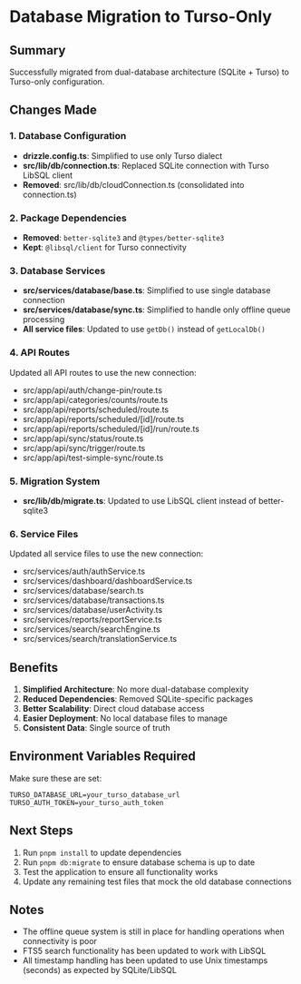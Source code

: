 # Database Migration to Turso-Only

## Summary
Successfully migrated from dual-database architecture (SQLite + Turso) to Turso-only configuration.

## Changes Made

### 1. Database Configuration
- **drizzle.config.ts**: Simplified to use only Turso dialect
- **src/lib/db/connection.ts**: Replaced SQLite connection with Turso LibSQL client
- **Removed**: src/lib/db/cloudConnection.ts (consolidated into connection.ts)

### 2. Package Dependencies
- **Removed**: `better-sqlite3` and `@types/better-sqlite3`
- **Kept**: `@libsql/client` for Turso connectivity

### 3. Database Services
- **src/services/database/base.ts**: Simplified to use single database connection
- **src/services/database/sync.ts**: Simplified to handle only offline queue processing
- **All service files**: Updated to use `getDb()` instead of `getLocalDb()`

### 4. API Routes
Updated all API routes to use the new connection:
- src/app/api/auth/change-pin/route.ts
- src/app/api/categories/counts/route.ts
- src/app/api/reports/scheduled/route.ts
- src/app/api/reports/scheduled/[id]/route.ts
- src/app/api/reports/scheduled/[id]/run/route.ts
- src/app/api/sync/status/route.ts
- src/app/api/sync/trigger/route.ts
- src/app/api/test-simple-sync/route.ts

### 5. Migration System
- **src/lib/db/migrate.ts**: Updated to use LibSQL client instead of better-sqlite3

### 6. Service Files
Updated all service files to use the new connection:
- src/services/auth/authService.ts
- src/services/dashboard/dashboardService.ts
- src/services/database/search.ts
- src/services/database/transactions.ts
- src/services/database/userActivity.ts
- src/services/reports/reportService.ts
- src/services/search/searchEngine.ts
- src/services/search/translationService.ts

## Benefits

1. **Simplified Architecture**: No more dual-database complexity
2. **Reduced Dependencies**: Removed SQLite-specific packages
3. **Better Scalability**: Direct cloud database access
4. **Easier Deployment**: No local database files to manage
5. **Consistent Data**: Single source of truth

## Environment Variables Required

Make sure these are set:
```
TURSO_DATABASE_URL=your_turso_database_url
TURSO_AUTH_TOKEN=your_turso_auth_token
```

## Next Steps

1. Run `pnpm install` to update dependencies
2. Run `pnpm db:migrate` to ensure database schema is up to date
3. Test the application to ensure all functionality works
4. Update any remaining test files that mock the old database connections

## Notes

- The offline queue system is still in place for handling operations when connectivity is poor
- FTS5 search functionality has been updated to work with LibSQL
- All timestamp handling has been updated to use Unix timestamps (seconds) as expected by SQLite/LibSQL